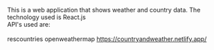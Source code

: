 
This is a web application that shows weather and country data. The technology used is React.js
<br>API's used are:</br>
<br>rescountries
openweathermap
https://countryandweather.netlify.app/
